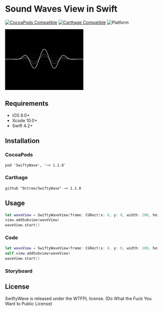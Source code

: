 # Sound Waves View in Swift

[![CocoaPods Compatible](https://img.shields.io/cocoapods/v/SwiftyWave.svg)](https://img.shields.io/cocoapods/v/SwiftyWave.svg)
[![Carthage Compatible](https://img.shields.io/badge/Carthage-compatible-4BC51D.svg?style=flat)](https://github.com/Carthage/Carthage)
![Platform](https://img.shields.io/cocoapods/p/SwiftyWave.svg?style=flat)



![Capture.GIF](./images/capture.gif)

## Requirements

* iOS 9.0+
* Xcode 10.0+
* Swift 4.2+

## Installation

### CocoaPods

```
pod 'SwiftyWave', '~> 1.1.0'

```

### Carthage

```
github "Octree/SwiftyWave" ~> 1.1.0
```

## Usage

```swift
let waveView = SwiftyWaveView(frame: CGRect(x: 0, y: 0, width: 200, height: 100))
view.addSubview(waveView)
waveView.start()
```

### Code

```swift
let waveView = SwiftyWaveView(frame: CGRect(x: 0, y: 0, width: 100, height: 50))
self.view.addSubview(waveView)
waveView.start()
```

### Storyboard


## License

SwiftyWave is released under the WTFPL license. (Do What the Fuck You Want to Public License)

